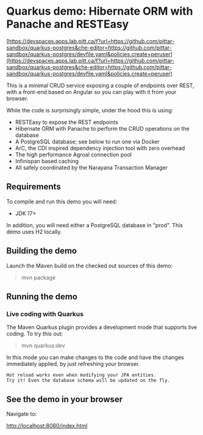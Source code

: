 # Quarkus demo: Hibernate ORM with Panache and RESTEasy

[https://devspaces.apps.lab.pitt.ca/f?url=https://github.com/pittar-sandbox/quarkus-postgres&che-editor=https://github.com/pittar-sandbox/quarkus-postgres/devfile.yaml&policies.create=peruser](https://devspaces.apps.lab.pitt.ca/f?url=https://github.com/pittar-sandbox/quarkus-postgres&che-editor=https://github.com/pittar-sandbox/quarkus-postgres/devfile.yaml&policies.create=peruser)


This is a minimal CRUD service exposing a couple of endpoints over REST,
with a front-end based on Angular so you can play with it from your browser.

While the code is surprisingly simple, under the hood this is using:
 - RESTEasy to expose the REST endpoints
 - Hibernate ORM with Panache to perform the CRUD operations on the database
 - A PostgreSQL database; see below to run one via Docker
 - ArC, the CDI inspired dependency injection tool with zero overhead
 - The high performance Agroal connection pool
 - Infinispan based caching
 - All safely coordinated by the Narayana Transaction Manager

## Requirements

To compile and run this demo you will need:

- JDK 17+

In addition, you will need either a PostgreSQL database in "prod".  This demo uses H2 locally.

## Building the demo

Launch the Maven build on the checked out sources of this demo:

> mvn package

## Running the demo

### Live coding with Quarkus

The Maven Quarkus plugin provides a development mode that supports
live coding. To try this out:

> mvn quarkus:dev

In this mode you can make changes to the code and have the changes immediately applied, by just refreshing your browser.

    Hot reload works even when modifying your JPA entities.
    Try it! Even the database schema will be updated on the fly.

## See the demo in your browser

Navigate to:

<http://localhost:8080/index.html>
